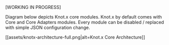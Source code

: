 [WORKING IN PROGRESS]

Diagram below depicts Knot.x core modules. Knot.x by default comes with Core and Core Adapters modules.
Every module can be disabled / replaced with simple JSON configuration change.

[[assets/knotx-architecture-full.png|alt=Knot.x Core Architecture]]